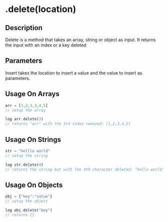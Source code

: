 # .delete(location)

## Description

Delete is a method that takes an array, string or object as input. It returns the input with an index or a key deleted

## Parameters

Insert takes the location to insert a value and the value to insert as parameters.

## Usage On Arrays

```javascript
arr = [1,2,3,3,4,5]
// setup the array

log arr.delete(3)
// returns "arr" with the 3rd index removed: [1,2,3,4,5]
```

## Usage On Strings

```javascript
str = "helllo world"
// setup the string

log str.delete(4)
// returns the string but with the 4th character deleted: "hello world"
```

## Usage On Objects

```javascript
obj = {"key":"value"}
// setup the object

log obj.delete("key")
// returns {}
```
